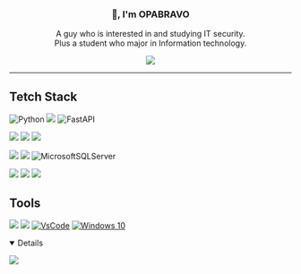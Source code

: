 ### <p align="center"> 👋, I'm OPABRAVO </p> 

<p align="center">
  A guy who is interested in and studying IT security.<br>
  Plus a student who major in Information technology.
</p> 

<p align="center">
  <a href="https://github.com/anuraghazra/github-readme-stats">
    <img src=https://github-readme-stats.vercel.app/api?username=opabravo&show_icons=true&theme=react&hide_border=true&count_private=true>
  </a>
</p>


<!-- <p align="center">
  <a href="https://github.com/DenverCoder1/github-readme-streak-stats">
    <img src=http://github-readme-streak-stats.herokuapp.com?user=opabravo&theme=react&hide_border=true>
  </a>
</p>

<p align="center">
  <a href="https://github.com/anuraghazra/github-readme-stats">
    <img src=https://github-readme-stats.vercel.app/api/top-langs/?username=opabravo&layout=compact&theme=react&hide_border=true>
  </a>
</p> -->

---

## Tetch Stack
![Python](https://img.shields.io/badge/python-3.10-%234B8BBE.svg?&logo=python&style=for-the-badge&logoColor=white)
![](https://img.shields.io/badge/Flask-000000?style=for-the-badge&logo=flask&logoColor=white)
![FastAPI](https://img.shields.io/badge/FastAPI-005571?style=for-the-badge&logo=fastapi)

![](https://img.shields.io/badge/Java-ED8B00?style=for-the-badge&logo=java&logoColor=white)
![](https://img.shields.io/badge/.NET-5C2D91?style=for-the-badge&logo=.net&logoColor=white)
![](https://img.shields.io/badge/C%23-239120?style=for-the-badge&logo=c-sharp&logoColor=white)

![](https://img.shields.io/badge/PostgreSQL-316192?style=for-the-badge&logo=postgresql&logoColor=white)
![](https://img.shields.io/badge/SQLite-07405E?style=for-the-badge&logo=sqlite&logoColor=white)
![MicrosoftSQLServer](https://img.shields.io/badge/Microsoft%20SQL%20Sever-CC2927?style=for-the-badge&logo=microsoft%20sql%20server&logoColor=white)



![](https://img.shields.io/badge/HTML5-E34F26?style=for-the-badge&logo=html5&logoColor=white)
![](https://img.shields.io/badge/CSS3-1572B6?style=for-the-badge&logo=css3&logoColor=white)
![](https://img.shields.io/badge/JavaScript-F7DF1E?style=for-the-badge&logo=javascript&logoColor=black)


## Tools
![](https://img.shields.io/badge/Kali_Linux-557C94?style=for-the-badge&logo=kali-linux&logoColor=white)
![](https://img.shields.io/badge/PyCharm-000000.svg?&style=for-the-badge&logo=PyCharm&logoColor=white)
[![VsCode](https://img.shields.io/badge/VsCode-%230078D7.svg?&logo=vs-code&style=for-the-badge&logoColor=white)](https://code.visualstudio.com/)
[![Windows 10](https://img.shields.io/badge/windows-10-%230078D7.svg?&logo=windows&style=for-the-badge&logoColor=white)](https://www.linux.org/)


<details open>

![](https://komarev.com/ghpvc/?username=opabravo&label=PROFILE+VIEWS&style=for-the-badge&color=blueviolet)

</details>
